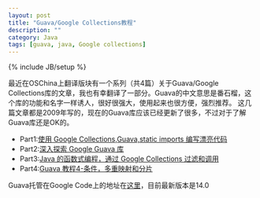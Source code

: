 ```yaml
---
layout: post
title: "Guava/Google Collections教程"
description: ""
category: Java 
tags: [guava, java, Google collections]
---
```

{% include JB/setup %}

最近在OSChina上翻译版块有一个系列（共4篇）关于Guava/Google Collections库的文章，我也有幸翻译了一部分。Guava的中文意思是番石榴，这个库的功能和名字一样诱人，很好很强大，使用起来也很方便，强烈推荐。 
这几篇文章都是2009年写的，现在的Guava库应该已经更新了很多，不过对于了解Guava库还是OK的。

* Part1:[使用 Google Collections,Guava,static imports 编写漂亮代码](http://www.oschina.net/translate/beautiful-code-with-google-collections-guava-and-static-imports-part-1)
* Part2:[深入探索 Google Guava 库](http://www.oschina.net/translate/diving-into-the-google-guava-library-part-2)
* Part3:[Java 的函数式编程，通过 Google Collections 过滤和调用](http://www.oschina.net/translate/functional-java-filtering-and-ordering-with-google-collections-part-3)
* Part4:[Guava 教程4-条件，多重映射和分片](http://www.oschina.net/translate/preconditions-multimaps-and-partitioning-with-google-collections-part-4)


Guava托管在Google Code上的地址在[这里](http://code.google.com/p/guava-libraries/)，目前最新版本是14.0


